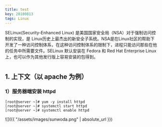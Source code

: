 ```yaml
---
title: test
key: 20180813
tags: Linux
---
```


SELinux(Security-Enhanced Linux) 是美国国家安全局（NSA）对于强制访问控制的实现，是 Linux历史上最杰出的新安全子系统。NSA是在Linux社区的帮助下开发了一种访问控制体系，在这种访问控制体系的限制下，进程只能访问那些在他的任务中所需要文件。SELinux 默认安装在 Fedora 和 Red Hat Enterprise Linux 上，也可以作为其他发行版上容易安装的包得到。
<!--more-->


# 
## 1. 上下文（以 apache 为例）
### 1）服务器端安装 httpd
```
[root@server ~]# yum -y install httpd
[root@server ~]# systemctl start httpd
[root@server ~]# systemctl enable httpd
```
![]({{ "/assets/images/sunwoda.png" | absolute_url }})
